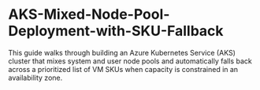 # AKS-Mixed-Node-Pool-Deployment-with-SKU-Fallback
This guide walks through building an Azure Kubernetes Service (AKS) cluster that mixes system and user node pools and automatically falls back across a prioritized list of VM SKUs when capacity is constrained in an availability zone.
